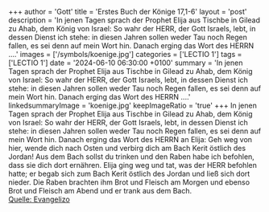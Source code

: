 +++
author = 'Gott'
title = 'Erstes Buch der Könige 17,1-6'
layout = 'post'
description = 'In jenen Tagen sprach der Prophet Elija aus Tischbe in Gilead zu Ahab, dem König von Israel: So wahr der HERR, der Gott Israels, lebt, in dessen Dienst ich stehe: in diesen Jahren sollen weder Tau noch Regen fallen, es sei denn auf mein Wort hin. Danach erging das Wort des HERRN ....'
images = ['/symbols/koenige.jpg']
categories = ['LECTIO 1']
tags = ['LECTIO 1']
date = '2024-06-10 06:30:00 +0100'
summary = 'In jenen Tagen sprach der Prophet Elija aus Tischbe in Gilead zu Ahab, dem König von Israel: So wahr der HERR, der Gott Israels, lebt, in dessen Dienst ich stehe: in diesen Jahren sollen weder Tau noch Regen fallen, es sei denn auf mein Wort hin. Danach erging das Wort des HERRN ....'
linkedsummaryImage = 'koenige.jpg'
keepImageRatio = 'true'
+++
In jenen Tagen sprach der Prophet Elija aus Tischbe in Gilead zu Ahab, dem König von Israel: So wahr der HERR, der Gott Israels, lebt, in dessen Dienst ich stehe: in diesen Jahren sollen weder Tau noch Regen fallen, es sei denn auf mein Wort hin.
Danach erging das Wort des HERRN an Elija:
Geh weg von hier, wende dich nach Osten und verbirg dich am Bach Kerit östlich des Jordan!
Aus dem Bach sollst du trinken und den Raben habe ich befohlen, dass sie dich dort ernähren.<!--more-->
Elija ging weg und tat, was der HERR befohlen hatte; er begab sich zum Bach Kerit östlich des Jordan und ließ sich dort nieder.
Die Raben brachten ihm Brot und Fleisch am Morgen und ebenso Brot und Fleisch am Abend und er trank aus dem Bach.<br> [Quelle: Evangelizo](https://evangeliumtagfuertag.org/DE/gospel)